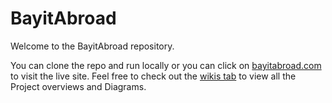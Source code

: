 # BayitAbroad

Welcome to the BayitAbroad repository.
<br />

You can clone the repo and run locally or you can click on [bayitabroad.com](https://bayitabroad.com) to visit the live site.
Feel free to check out the [wikis tab]() to view all the Project overviews and Diagrams.
